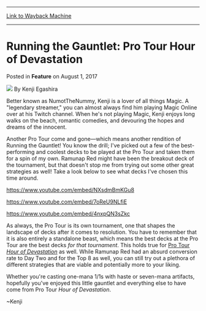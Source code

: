 
---
[Link to Wayback Machine](https://web.archive.org/web/20170804122318/http://magic.wizards.com/en/articles/archive/feature/running-gauntlet-pro-tour-hour-devastation-2017-08-01)

[_metadata_:wayback_url]:- "http://magic.wizards.com/en/articles/archive/feature/running-gauntlet-pro-tour-hour-devastation-2017-08-01"
[_metadata_:wayback_raw_url]:- "https://web.archive.org/web/20170804122318id_/http://magic.wizards.com/en/articles/archive/feature/running-gauntlet-pro-tour-hour-devastation-2017-08-01"
[_metadata_:wayback_capture_timestamp]:- "2017-08-04 12:23:18+00:00"
[_metadata_:description]:- "Kenji takes a few of the best-performing and most interesting decks from Pro Tour Hour of Devastation for a spin to try them out for himself."
[_metadata_:generator]:- "Drupal 7 (http://drupal.org)"
---


Running the Gauntlet: Pro Tour Hour of Devastation
==================================================



 Posted in **Feature**
 on August 1, 2017 






![](https://media.magic.wizards.com/styles/auth_small/public/images/person/authorpic_kenjiegashira_0.jpg)
By Kenji Egashira




 Better known as NumotTheNummy, Kenji is a lover of all things Magic. A "legendary streamer," you can almost always find him playing Magic Online over at his Twitch channel. When he's not playing Magic, Kenji enjoys long walks on the beach, romantic comedies, and devouring the hopes and dreams of the innocent. 






Another Pro Tour come and gone—which means another rendition of Running the Gauntlet! You know the drill; I've picked out a few of the best-performing and coolest decks to be played at the Pro Tour and taken them for a spin of my own. Ramunap Red might have been the breakout deck of the tournament, but that doesn't stop me from trying out some other great strategies as well! Take a look below to see what decks I've chosen this time around.


<https://www.youtube.com/embed/NXsdmBmKGu8>


<https://www.youtube.com/embed/7oReU9NLfiE>


<https://www.youtube.com/embed/4nxpQN3sZkc>


As always, the Pro Tour is its own tournament, one that shapes the landscape of decks after it comes to resolution. You have to remember that it is also entirely a standalone beast, which means the best decks at the Pro Tour are the best decks *for that tournament*. This holds true for [Pro Tour *Hour of Devastation*](http://magic.wizards.com/en/events/coverage/pthou) as well. While Ramunap Red had an absurd conversion rate to Day Two and for the Top 8 as well, you can still try out a plethora of different strategies that are viable and potentially more to your liking.


Whether you're casting one-mana 1/1s with haste or seven-mana artifacts, hopefully you've enjoyed this little gauntlet and everything else to have come from Pro Tour *Hour of Devastation*.


~Kenji







